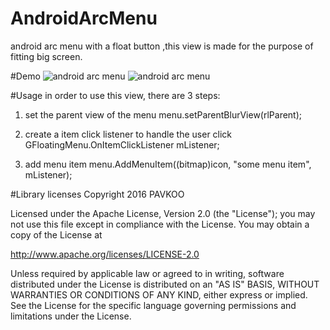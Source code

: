 # AndroidArcMenu
android arc menu with a float button ,this view is made for the purpose of fitting big screen.

#Demo
![android arc menu](https://github.com/pavkoo/AndroidArcMenu/blob/master/documents/screen.png)
![android arc menu](https://github.com/pavkoo/AndroidArcMenu/blob/master/documents/demo.gif)

#Usage
in order to use this view, there are 3 steps:
1. set the parent view of the menu
    menu.setParentBlurView(rlParent);
    
2. create a item click listener to handle the user click
   GFloatingMenu.OnItemClickListener mListener;
3. add menu item 
  menu.AddMenuItem((bitmap)icon, "some menu item", mListener);
  
  
#Library licenses
Copyright 2016 PAVKOO

Licensed under the Apache License, Version 2.0 (the "License"); you may not use this file except in compliance with the License. You may obtain a copy of the License at

http://www.apache.org/licenses/LICENSE-2.0

Unless required by applicable law or agreed to in writing, software distributed under the License is distributed on an "AS IS" BASIS, WITHOUT WARRANTIES OR CONDITIONS OF ANY KIND, either express or implied. See the License for the specific language governing permissions and limitations under the License.



